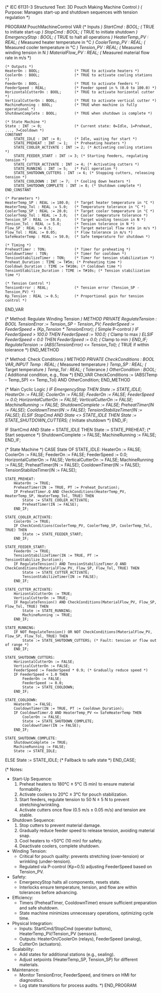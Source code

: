 (* IEC 61131-3 Structured Text: 3D Pouch Making Machine Control *)
(* Purpose: Manages start-up and shutdown sequences with tension regulation *)

PROGRAM PouchMachineControl
VAR
    (* Inputs *)
    StartCmd : BOOL;                (* TRUE to initiate start-up *)
    StopCmd : BOOL;                 (* TRUE to initiate shutdown *)
    EmergencyStop : BOOL;           (* TRUE to halt all operations *)
    HeaterTemp_PV : REAL;           (* Measured heater temperature in °C *)
    CoolerTemp_PV : REAL;           (* Measured cooler temperature in °C *)
    Tension_PV : REAL;              (* Measured winding tension in N *)
    MaterialFlow_PV : REAL;         (* Measured material flow rate in m/s *)

    (* Outputs *)
    HeaterOn : BOOL;                (* TRUE to activate heaters *)
    CoolerOn : BOOL;                (* TRUE to activate cooling stations *)
    FeederOn : BOOL;                (* TRUE to activate feeders *)
    FeederSpeed : REAL;             (* Feeder speed in % (0.0 to 100.0) *)
    HorizontalCutterOn : BOOL;      (* TRUE to activate horizontal cutter *)
    VerticalCutterOn : BOOL;        (* TRUE to activate vertical cutter *)
    MachineRunning : BOOL;          (* TRUE when machine is fully operational *)
    ShutdownComplete : BOOL;        (* TRUE when shutdown is complete *)

    (* State Machine *)
    State : INT := 0;               (* Current state: 0=Idle, 1=Preheat, ..., 7=Cooldown *)
    CONSTANT
        STATE_IDLE : INT := 0;      (* Idle, waiting for start *)
        STATE_PREHEAT : INT := 1;   (* Preheating heaters *)
        STATE_COOLER_ACTIVATE : INT := 2; (* Activating cooling stations *)
        STATE_FEEDER_START : INT := 3; (* Starting feeders, regulating tension *)
        STATE_CUTTER_ACTIVATE : INT := 4; (* Activating cutters *)
        STATE_RUNNING : INT := 5;   (* Full operation *)
        STATE_SHUTDOWN_CUTTERS : INT := 6; (* Stopping cutters, releasing tension *)
        STATE_COOLDOWN : INT := 7;  (* Cooling down heaters *)
        STATE_SHUTDOWN_COMPLETE : INT := 8; (* Shutdown complete *)
    END_CONSTANT

    (* Parameters *)
    HeaterTemp_SP : REAL := 180.0;  (* Target heater temperature in °C *)
    HeaterTemp_Tol : REAL := 5.0;   (* Temperature tolerance in °C *)
    CoolerTemp_SP : REAL := 20.0;   (* Target cooler temperature in °C *)
    CoolerTemp_Tol : REAL := 3.0;   (* Cooler temperature tolerance *)
    Tension_SP : REAL := 50.0;      (* Target winding tension in N *)
    Tension_Tol : REAL := 5.0;      (* Tension tolerance in N *)
    Flow_SP : REAL := 0.5;          (* Target material flow rate in m/s *)
    Flow_Tol : REAL := 0.05;        (* Flow tolerance in m/s *)
    SafeHeaterTemp : REAL := 50.0;  (* Safe temperature for shutdown *)

    (* Timing *)
    PreheatTimer : TON;             (* Timer for preheating *)
    CooldownTimer : TON;            (* Timer for cooldown *)
    TensionStabilizeTimer : TON;    (* Timer for tension stabilization *)
    Preheat_Duration : TIME := T#5m; (* Preheating time *)
    Cooldown_Duration : TIME := T#10m; (* Cooldown time *)
    TensionStabilize_Duration : TIME := T#10s; (* Tension stabilization time *)

    (* Tension Control *)
    TensionError : REAL;            (* Tension error (Tension_SP - Tension_PV) *)
    Kp_Tension : REAL := 0.5;       (* Proportional gain for tension control *)
END_VAR

(* Method: Regulate Winding Tension *)
METHOD PRIVATE RegulateTension : BOOL
TensionError := Tension_SP - Tension_PV;
FeederSpeed := FeederSpeed + (Kp_Tension * TensionError); (* Simple P-control *)
IF FeederSpeed > 100.0 THEN
    FeederSpeed := 100.0;       (* Clamp to max *)
ELSIF FeederSpeed < 0.0 THEN
    FeederSpeed := 0.0;         (* Clamp to min *)
END_IF;
RegulateTension := (ABS(TensionError) <= Tension_Tol); (* TRUE if within tolerance *)
END_METHOD

(* Method: Check Conditions *)
METHOD PRIVATE CheckConditions : BOOL
VAR_INPUT
    Temp : REAL;                (* Measured temperature *)
    Temp_SP : REAL;             (* Target temperature *)
    Temp_Tol : REAL;            (* Tolerance *)
    OtherCondition : BOOL;      (* Additional condition, e.g., flow *)
END_VAR
CheckConditions := (ABS(Temp - Temp_SP) <= Temp_Tol) AND OtherCondition;
END_METHOD

(* Main Cyclic Logic *)
IF EmergencyStop THEN
    State := STATE_IDLE;
    HeaterOn := FALSE;
    CoolerOn := FALSE;
    FeederOn := FALSE;
    FeederSpeed := 0.0;
    HorizontalCutterOn := FALSE;
    VerticalCutterOn := FALSE;
    MachineRunning := FALSE;
    ShutdownComplete := FALSE;
    PreheatTimer(IN := FALSE);
    CooldownTimer(IN := FALSE);
    TensionStabilizeTimer(IN := FALSE);
ELSIF StopCmd AND State <> STATE_IDLE THEN
    State := STATE_SHUTDOWN_CUTTERS; (* Initiate shutdown *)
END_IF;

IF StartCmd AND State = STATE_IDLE THEN
    State := STATE_PREHEAT;         (* Start sequence *)
    ShutdownComplete := FALSE;
    MachineRunning := FALSE;
END_IF;

(* State Machine *)
CASE State OF
    STATE_IDLE:
        HeaterOn := FALSE;
        CoolerOn := FALSE;
        FeederOn := FALSE;
        FeederSpeed := 0.0;
        HorizontalCutterOn := FALSE;
        VerticalCutterOn := FALSE;
        MachineRunning := FALSE;
        PreheatTimer(IN := FALSE);
        CooldownTimer(IN := FALSE);
        TensionStabilizeTimer(IN := FALSE);

    STATE_PREHEAT:
        HeaterOn := TRUE;
        PreheatTimer(IN := TRUE, PT := Preheat_Duration);
        IF PreheatTimer.Q AND CheckConditions(HeaterTemp_PV, HeaterTemp_SP, HeaterTemp_Tol, TRUE) THEN
            State := STATE_COOLER_ACTIVATE;
            PreheatTimer(IN := FALSE);
        END_IF;

    STATE_COOLER_ACTIVATE:
        CoolerOn := TRUE;
        IF CheckConditions(CoolerTemp_PV, CoolerTemp_SP, CoolerTemp_Tol, TRUE) THEN
            State := STATE_FEEDER_START;
        END_IF;

    STATE_FEEDER_START:
        FeederOn := TRUE;
        TensionStabilizeTimer(IN := TRUE, PT := TensionStabilize_Duration);
        IF RegulateTension() AND TensionStabilizeTimer.Q AND CheckConditions(MaterialFlow_PV, Flow_SP, Flow_Tol, TRUE) THEN
            State := STATE_CUTTER_ACTIVATE;
            TensionStabilizeTimer(IN := FALSE);
        END_IF;

    STATE_CUTTER_ACTIVATE:
        HorizontalCutterOn := TRUE;
        VerticalCutterOn := TRUE;
        IF RegulateTension() AND CheckConditions(MaterialFlow_PV, Flow_SP, Flow_Tol, TRUE) THEN
            State := STATE_RUNNING;
            MachineRunning := TRUE;
        END_IF;

    STATE_RUNNING:
        IF NOT RegulateTension() OR NOT CheckConditions(MaterialFlow_PV, Flow_SP, Flow_Tol, TRUE) THEN
            State := STATE_SHUTDOWN_CUTTERS; (* Fault: tension or flow out of range *)
        END_IF;

    STATE_SHUTDOWN_CUTTERS:
        HorizontalCutterOn := FALSE;
        VerticalCutterOn := FALSE;
        FeederSpeed := FeederSpeed * 0.9; (* Gradually reduce speed *)
        IF FeederSpeed < 1.0 THEN
            FeederOn := FALSE;
            FeederSpeed := 0.0;
            State := STATE_COOLDOWN;
        END_IF;

    STATE_COOLDOWN:
        HeaterOn := FALSE;
        CooldownTimer(IN := TRUE, PT := Cooldown_Duration);
        IF CooldownTimer.Q AND HeaterTemp_PV <= SafeHeaterTemp THEN
            CoolerOn := FALSE;
            State := STATE_SHUTDOWN_COMPLETE;
            CooldownTimer(IN := FALSE);
        END_IF;

    STATE_SHUTDOWN_COMPLETE:
        ShutdownComplete := TRUE;
        MachineRunning := FALSE;
        State := STATE_IDLE;

ELSE
    State := STATE_IDLE; (* Fallback to safe state *)
END_CASE;

(* Notes:
   - Start-Up Sequence:
     1. Preheat heaters to 180°C ± 5°C (5 min) to ensure material formability.
     2. Activate coolers to 20°C ± 3°C for pouch stabilization.
     3. Start feeders, regulate tension to 50 N ± 5 N to prevent stretching/wrinkling.
     4. Activate cutters once flow (0.5 m/s ± 0.05 m/s) and tension are stable.
   - Shutdown Sequence:
     1. Stop cutters to prevent material damage.
     2. Gradually reduce feeder speed to release tension, avoiding material snap.
     3. Cool heaters to <50°C (10 min) for safety.
     4. Deactivate coolers, complete shutdown.
   - Winding Tension:
     - Critical for pouch quality: prevents stretching (over-tension) or wrinkling (under-tension).
     - Regulated via P-control (Kp=0.5) adjusting FeederSpeed based on Tension_PV.
   - Safety:
     - EmergencyStop halts all components, resets state.
     - Interlocks ensure temperature, tension, and flow are within tolerances before advancing.
   - Efficiency:
     - Timers (PreheatTimer, CooldownTimer) ensure sufficient preparation and safe shutdown.
     - State machine minimizes unnecessary operations, optimizing cycle time.
   - Physical Integration:
     - Inputs: StartCmd/StopCmd (operator buttons), HeaterTemp_PV/Tension_PV (sensors).
     - Outputs: HeaterOn/CoolerOn (relays), FeederSpeed (analog), CutterOn (actuators).
   - Scalability:
     - Add states for additional stations (e.g., sealing).
     - Adjust setpoints (HeaterTemp_SP, Tension_SP) for different materials.
   - Maintenance:
     - Monitor TensionError, FeederSpeed, and timers on HMI for diagnostics.
     - Log state transitions for process audits.
*)
END_PROGRAM
